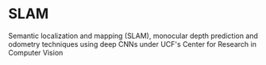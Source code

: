# SLAM
Semantic localization and mapping (SLAM), monocular depth prediction and odometry techniques using deep CNNs under UCF's Center for Research in Computer Vision
